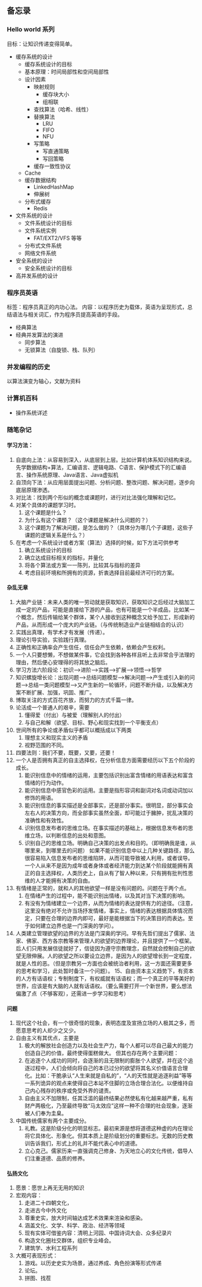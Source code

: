 ## 备忘录

### Hello world 系列
目标：让知识传递变得简单。
+ 缓存系统的设计
  + 缓存系统设计的目标
  + 基本原理：时间局部性和空间局部性
  + 设计因素
    + 映射规则
      + 缓存块大小
      + 组相联
    + 查找算法（哈希、线性）
    + 替换算法
      + LRU
      + FIFO
      + NFU
    + 写策略
      + 写直通策略
      + 写回策略
    + 缓存一致性协议
  + Cache
  + 缓存数据结构
    + LinkedHashMap
    + 伸展树
  + 分布式缓存
    + Redis
+ 文件系统的设计
  + 文件系统设计的目标
  + 文件系统实例
    + FAT/EXT2/VFS 等等
  + 分布式文件系统
  + 网络文件系统
+ 安全系统的设计
  + 安全系统设计的目标
+ 高并发系统的设计

### 程序员英语
标签：程序员真正的内功心法。
内容：以程序历史为载体，英语为呈现形式，总结语法与相关词汇，作为程序员提高英语的手段。
+ 经典算法
+ 经典并发算法的演进
  + 同步算法
  + 无锁算法（自旋锁、栈、队列）

### 并发编程的历史
以算法演变为轴心，文献为资料

### 计算机百科
+ 操作系统详述

### 随笔杂记

#### 学习方法：
1. 自底向上法：从容易到深入，从底层到上层。比如计算机体系知识结构来说。先学数据结构+算法，汇编语言、逻辑电路、C语言、保护模式下的汇编语言、操作系统原理、Java语言、Java虚拟机
2. 自顶向下法：从应用层面提出问题、分析问题、整改问题、解决问题，逐步向底层原理渗透。
3. 对比法：找到两个形似的概念或课题时，进行对比法强化理解和记忆。
4. 对某个具体的课题学习时。
    1. 这个课题是什么？
    2. 为什么有这个课题？（这个课题是解决什么问题的？）
    3. 这个课题为了解决问题，是怎么做的？（具体分为哪几个子课题，这些子课题的逻辑关系是什么？）
5. 在考虑一个系统设计或者方案（算法）选择的时候，如下方法可供参考
    1. 确立系统设计的目标
    2. 确立达成目标相关的指标，并量化
    3. 将各个算法或方案一一陈列，比较其与指标的差异
    4. 考虑目前环境和所拥有的资源，折衷选择目前最经济可行的方案。

#### 杂乱无章
1. 大脑产业链：未来人类的唯一劳动就是获取知识，获取知识之后经过大脑加工成一定的产品，可能是直接给下游的产品，也有可能是一个半成品，比如某一个概念，然后传输给某个群体，某个人接收到这种概念又给予加工，形成新的产品，从而形成一个庞大的产业链。（与传统制造业产业链相结合的认识）
2. 实践出真理，有学术才有发展（传递）。
3. 理论引导实验，实验践行真理。
4. 正确性和正确率会产生信任，信任会产生依赖，依赖会产生权利。
5. 一个人只要想懒，不想做某件事，它会找到各种各样且听上去非常合乎法理的理由，然后便心安理得的将其放之脑后。
6. 学习方法六阶段论：初识-->进阶-->实践-->扩展-->领悟-->哲学
7. 知识螺旋增长论：出现问题-->总结问题模型-->解决问题-->产生或引入新的问题-->总结一类问题模型-->又产生新的一轮循环，问题不断升级，以及解决方案不断扩展、加强，巩固、推广。
8. 博取关注的方式百花齐放，而努力的方式千篇一律。
9. 论活成一个普通人的艰辛，需要
   1. 懂得爱（付出）与被爱（理解别人的付出）
   2. 与自己和解（欲望、目标、野心和现实找到一个平衡支点）
10. 世间所有的争论或矛盾似乎都可以概括成以下两类
    1.  理想主义和现实主义的矛盾
    2.  视野范围的不同。
11. 四要法则：我们不要，既要，又要，还要！
12. 一个人是否拥有真正的自主选择权，在分析信息方面需要经历以下五个阶段的成长。
    1. 能识别信息中的情绪的运用，主要包括识别出富含情绪的用语表达和富含情绪的行为动作。
    2. 能识别信息中感官色彩的运用。主要是指形容词和副词对名词或动词加以修饰的用语。
    3. 能识别信息的事实描述是全部事实，还是部分事实。很明显，部分事实会左右人的决策方向，而全部事实虽然全面，却可能过于臃肿，扰乱决策的准确性和有效性。
    4. 识别信息发布者的思维立场。在事实描述的基础上，根据信息发布者的思维立场，以判断信息的出处和意图。
    5. 识别自己的思维立场。明确自己决策的出发点和目的。（即明确我是谁，从哪里来，到哪里去的问题）
    如果不能识别信息中以上几种关键路径，那么很容易陷入信息发布者的思维陷阱，从而可能导致被人利用，或者误导。一个人从来不是因为成年或者身体或者经济能力到达某个阶段就能拥有真正的自主选择权，人类历史上，自从有了智人种以来，只有拥有批判性思维的人才能拥有决策的自由。
13. 有情绪是正常的，就和人的其他欲望一样是没有问题的。问题在于两个点。
    1. 在情绪产生的过程中，能不能识别出情绪，以及其对当下决策的影响。
    2. 有没有为情绪建立一个边界，从而为情绪的表达提供有力的途径。（注意，这里没有绝对不允许当场抒发情绪，事实上，情绪的表达根据具体情况而定，只要在合理的边界内即可，最好是能根据当下的决策目的而表达。至于如何建立边界也是一门深奥的学问）。
14. 人类建立管理欲望的边界的方法是门深奥的学问。早有先哲们提出了儒家、法家、佛家、西方各宗教等来管理人的欲望的边界理论，并且提供了一个框架。后人们只用发展信徒就好了，信徒因为遵守宗教理念，自然就会控制自己的欲望无限伸展。人的欲望之所以要设立边界，是因为人的欲望增长到一定程度，就是人性的恶。（但是宗教另一方面也会被统治者利用，这一方面还需要更多的思考和学习，此处暂时备注一个问题）。
15、自由资本主义趋势下，有资本的人方有话语权；专制制度下，有权威就有话语权；而一个真正的平等美好的世界，应该是有大脑的人就有话语权。（要么需要打开一个新世界，要么想法偏激了点（不够客观），还需进一步学习和思考）

#### 问题
1. 现代这个社会，有一个很奇怪的现象，表明态度及宣扬立场的人极其之多，而愿意思考的人却少之又少。
2. 自由主义有其优点，主要是
   1. 极大的解放社会创造力以及社会生产力，每个人都可以尽自己最大的能力创造自己的价值，最终使得蛋糕做大。
   但其也存在两个主要问题：
   1. 在追逐个人成功的同时，会逐渐的且无限制的膨胀个人欲望，并在这个追逐过程中，人们会倾向将自己的本已过分的欲望将其名义价值语言合理化。比如：干脆承认“人生来就是自私的”，“人的天性就是追逐利益”等等一系列诡异的观点来使得自己本站不住脚的立场合理合法化。以便维持自己内心残存的秩序或免受外界的谴责。
   2. 自由主义不加限制，任其泛滥的最终结果必然使私有化越来越严重，私有财产两极化，乃至最终导致“马太效应”这样一种不合理的社会现象，逐渐被人们奉为圭臬。
3. 中国传统儒家有两个主要成分。
   1. 礼教。这是阶级分化的明显标志。最初来源是想将道德这种虚的内在理论将它具体化、形象化。但其本质上是阶级划分的重要标志。无数的历史教训告诉我们，形式上的礼并不能代表心中的道德。
   2. 立心克己。儒家历来一直强调克己修身、为天地立心的文化传统，倡导人们注重道德、品质的修养。

#### 弘扬文化
1. 愿景：愿世上再无无用的知识
2. 宏观内容：
   1. 走进二十四朝文化，
   2. 走进古今中外文化
   3. 尊重史实，放大时间轴达成艺术效果来渲染和感染。
   4. 涵盖文化、文学、科学、政治、经济等领域
   5. 现有实体可借鉴内容：清明上河园、中国诗词大会、众多纪录片
   6. 构造文化圈社交群体，组织专业峰会。
   7. 建筑学、水利工程系列
3. 大概可表现形式： 
   1. 游戏。以历史史实为场景，通过养成、角色扮演等形式传递
   2. 论坛。
   3. 拼图、找茬

